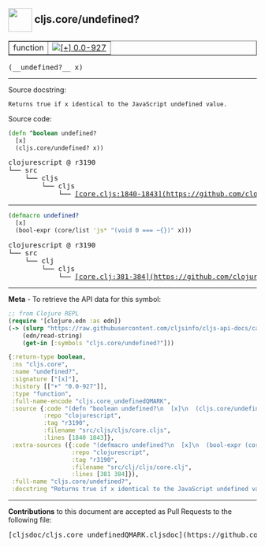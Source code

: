 ## <img width="48px" valign="middle" src="http://i.imgur.com/Hi20huC.png"> cljs.core/undefined?

 <table border="1">
<tr>

<td>function</td>
<td><a href="https://github.com/cljsinfo/cljs-api-docs/tree/0.0-927"><img valign="middle" alt="[+] 0.0-927" src="https://img.shields.io/badge/+-0.0--927-lightgrey.svg"></a> </td>
</tr>
</table>

 <samp>
(__undefined?__ x)<br>
</samp>

---




Source docstring:

```
Returns true if x identical to the JavaScript undefined value.
```

Source code:

```clj
(defn ^boolean undefined?
  [x]
  (cljs.core/undefined? x))
```

 <pre>
clojurescript @ r3190
└── src
    └── cljs
        └── cljs
            └── <ins>[core.cljs:1840-1843](https://github.com/clojure/clojurescript/blob/r3190/src/cljs/cljs/core.cljs#L1840-L1843)</ins>
</pre>


---

```clj
(defmacro undefined?
  [x]
  (bool-expr (core/list 'js* "(void 0 === ~{})" x)))
```

 <pre>
clojurescript @ r3190
└── src
    └── clj
        └── cljs
            └── <ins>[core.clj:381-384](https://github.com/clojure/clojurescript/blob/r3190/src/clj/cljs/core.clj#L381-L384)</ins>
</pre>

---

__Meta__ - To retrieve the API data for this symbol:

```clj
;; from Clojure REPL
(require '[clojure.edn :as edn])
(-> (slurp "https://raw.githubusercontent.com/cljsinfo/cljs-api-docs/catalog/cljs-api.edn")
    (edn/read-string)
    (get-in [:symbols "cljs.core/undefined?"]))
```

```clj
{:return-type boolean,
 :ns "cljs.core",
 :name "undefined?",
 :signature ["[x]"],
 :history [["+" "0.0-927"]],
 :type "function",
 :full-name-encode "cljs.core_undefinedQMARK",
 :source {:code "(defn ^boolean undefined?\n  [x]\n  (cljs.core/undefined? x))",
          :repo "clojurescript",
          :tag "r3190",
          :filename "src/cljs/cljs/core.cljs",
          :lines [1840 1843]},
 :extra-sources ({:code "(defmacro undefined?\n  [x]\n  (bool-expr (core/list 'js* \"(void 0 === ~{})\" x)))",
                  :repo "clojurescript",
                  :tag "r3190",
                  :filename "src/clj/cljs/core.clj",
                  :lines [381 384]}),
 :full-name "cljs.core/undefined?",
 :docstring "Returns true if x identical to the JavaScript undefined value."}

```

---

__Contributions__ to this document are accepted as Pull Requests to the following file:

 <pre>
[cljsdoc/cljs.core_undefinedQMARK.cljsdoc](https://github.com/cljsinfo/cljs-api-docs/blob/master/cljsdoc/cljs.core_undefinedQMARK.cljsdoc)
</pre>


